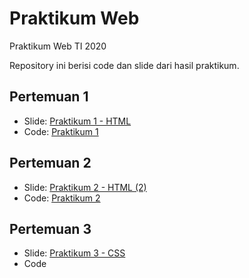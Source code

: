 # Praktikum Web
Praktikum Web TI 2020

Repository ini berisi code dan slide dari hasil praktikum.

## Pertemuan 1

- Slide: [Praktikum 1 - HTML](https://aufaroot18.github.io/praktikum-web/Praktikum%201/Slide/Pertemuan%201.pdf)
- Code: [Praktikum 1](https://github.com/aufaroot18/praktikum-web/tree/main/Praktikum%201/Code)

## Pertemuan 2

- Slide: [Praktikum 2 - HTML (2)](https://aufaroot18.github.io/praktikum-web/Praktikum%202/Slide/Praktikum%202.pdf)
- Code: [Praktikum 2](https://github.com/aufaroot18/praktikum-web/tree/main/Praktikum%202/Code)


## Pertemuan 3

- Slide: [Praktikum 3 - CSS](https://aufaroot18.github.io/praktikum-web/Praktikum%203/Slide/Praktikum%203.pdf)
- Code
